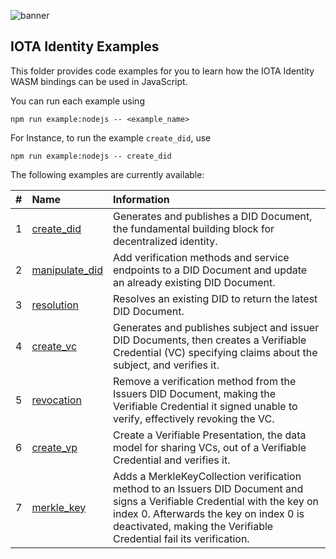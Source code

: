![banner](./../.meta/identity_banner.png)

## IOTA Identity Examples

This folder provides code examples for you to learn how the IOTA Identity WASM bindings can be used in JavaScript.

You can run each example using 

```
npm run example:nodejs -- <example_name>
```

For Instance, to run the example `create_did`, use

```
npm run example:nodejs -- create_did
```

The following examples are currently available:

| #    | Name                                                   | Information                                                                                                                |
| :--: | :----------------------------------------------------- | :------------------------------------------------------------------------------------------------------------------------- |
| 1    | [create_did](create_did.js)                  | Generates and publishes a DID Document, the fundamental building block for decentralized identity.                        |
| 2    | [manipulate_did](manipulate_did.js)          | Add verification methods and service endpoints to a DID Document and update an already existing DID Document.    |
| 3    | [resolution](resolution.js) | Resolves an existing DID to return the latest DID Document. |
| 4    | [create_vc](create_vc.js)      | Generates and publishes subject and issuer DID Documents, then creates a Verifiable Credential (VC) specifying claims about the subject, and verifies it. |
| 5    | [revocation](revocation.js)  | Remove a verification method from the Issuers DID Document, making the Verifiable Credential it signed unable to verify, effectively revoking the VC. |
| 6    | [create_vp](create_vp.js)                            | Create a Verifiable Presentation, the data model for sharing VCs, out of a Verifiable Credential and verifies it. |
| 7    | [merkle_key](merkle_key.js)                            | Adds a MerkleKeyCollection verification method to an Issuers DID Document and signs a Verifiable Credential with the key on index 0. Afterwards the key on index 0 is deactivated, making the Verifiable Credential fail its verification. |